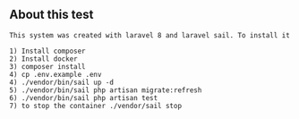 ## About this test 
    
    This system was created with laravel 8 and laravel sail. To install it
    
    1) Install composer
    2) Install docker
    3) composer install
    4) cp .env.example .env 
    4) ./vendor/bin/sail up -d 
    5) ./vendor/bin/sail php artisan migrate:refresh
    6) ./vendor/bin/sail php artisan test
    7) to stop the container ./vendor/sail stop
